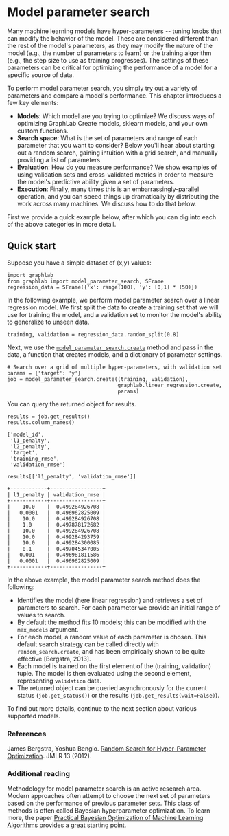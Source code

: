 # Model parameter search

Many machine learning models have hyper-parameters -- tuning knobs that can modify the behavior of the model. 
These are considered different than the rest of the model's parameters, as they may modify the nature of the model (e.g., the number of parameters to learn) or the training algorithm (e.g., the step size to use as training progresses).
The settings of these parameters can be critical for optimizing the performance of a model for a specific source of data.

To perform model parameter search, you simply try out a variety of parameters and compare a model's performance. 
This chapter introduces a few key elements:

- **Models**: Which model are you trying to optimize? We discuss ways of optimizing GraphLab Create models, sklearn models, and your own custom functions.
- **Search space**: What is the set of parameters and range of each parameter that you want to consider? Below you'll hear about starting out a random search, gaining intuition with a grid search, and manually providing a list of parameters.
- **Evaluation**: How do you measure performance? We show examples of using validation sets and cross-validated metrics in order to measure the model's predictive ability given a set of parameters.
- **Execution**: Finally, many times this is an embarrassingly-parallel operation, and you can speed things up dramatically by distributing the work across many machines. We discuss how to do that below.

First we provide a quick example below, after which you can dig into each of the above categories in more detail.

## Quick start 

Suppose you have a simple dataset of (x,y) values:

```
import graphlab
from graphlab import model_parameter_search, SFrame
regression_data = SFrame({'x': range(100), 'y': [0,1] * (50)})
```

In the following example, we perform model parameter search over a linear regression model. 
We first split the data to create a training set that we will use for training the model, and a validation set to monitor the model's ability to generalize to unseen data.

```
training, validation = regression_data.random_split(0.8)
```

Next, we use the [`model_parameter_search.create`](https://turi.com/products/create/docs/generated/graphlab.toolkits.model_parameter_search.create.html) method and pass in the data, a function that creates models, and a dictionary of parameter settings.
```
# Search over a grid of multiple hyper-parameters, with validation set
params = {'target': 'y'}
job = model_parameter_search.create((training, validation),
                                    graphlab.linear_regression.create,
                                    params)
```

You can query the returned object for results.
```
results = job.get_results()
results.column_names()
```

```
['model_id',
 'l1_penalty',
 'l2_penalty',
 'target',
 'training_rmse',
 'validation_rmse']
```

```
results[['l1_penalty', 'validation_rmse']]
```
```
+------------+-----------------+
| l1_penalty | validation_rmse |
+------------+-----------------+
|    10.0    |  0.499284926708 |
|   0.0001   |  0.496962825009 |
|    10.0    |  0.499284926708 |
|    1.0     |  0.497878172682 |
|    10.0    |  0.499284926708 |
|    10.0    |  0.499284293759 |
|    10.0    |  0.499284300085 |
|    0.1     |  0.497045347005 |
|   0.001    |  0.496981811586 |
|   0.0001   |  0.496962825009 |
+------------+-----------------+
```


In the above example, the model parameter search method does the following:

* Identifies the model (here linear regression) and retrieves a set of parameters to search. For each parameter we provide an initial range of values to search. 
* By default the method fits 10 models; this can be modified with the `max_models` argument. 
* For each model, a random value of each parameter is chosen. This default search strategy can be called directly with `random_search.create`, and has been empirically shown to be quite effective [Bergstra, 2013].
* Each model is trained on the first element of the (training, validation) tuple. The model is then evaluated using the second element, representing `validation` data. 
* The returned object can be queried asynchronously for the current status (`job.get_status()`) or the results (`job.get_results(wait=False)`). 

To find out more details, continue to the next section about various supported models.

### References 

James Bergstra, Yoshua Bengio. [Random Search for Hyper-Parameter Optimization](http://www.jmlr.org/papers/volume13/bergstra12a/bergstra12a.pdf). JMLR 13 (2012).  

### Additional reading

Methodology for model parameter search is an active research area. Modern approaches often attempt to choose the next set of parameters based on the performance of previous parameter sets. 
This class of methods is often called  Bayesian hyperparameter optimization. To learn more, the paper [Practical Bayesian Optimization of Machine Learning Algorithms](http://dash.harvard.edu/handle/1/11708816) provides a great starting point.



